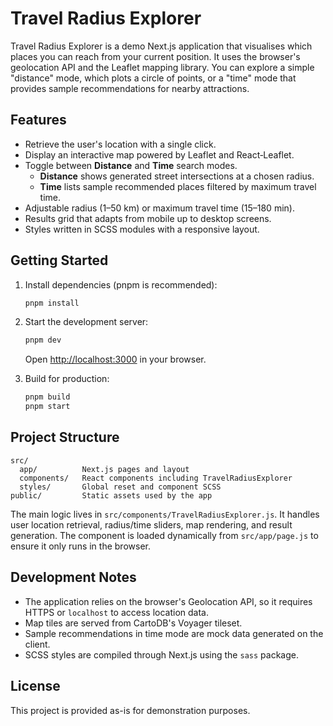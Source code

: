 # Travel Radius Explorer

Travel Radius Explorer is a demo Next.js application that visualises which places you can reach from your current position. It uses the browser's geolocation API and the Leaflet mapping library. You can explore a simple "distance" mode, which plots a circle of points, or a "time" mode that provides sample recommendations for nearby attractions.

## Features

- Retrieve the user's location with a single click.
- Display an interactive map powered by Leaflet and React‑Leaflet.
- Toggle between **Distance** and **Time** search modes.
  - **Distance** shows generated street intersections at a chosen radius.
  - **Time** lists sample recommended places filtered by maximum travel time.
- Adjustable radius (1–50 km) or maximum travel time (15–180 min).
- Results grid that adapts from mobile up to desktop screens.
- Styles written in SCSS modules with a responsive layout.

## Getting Started

1. Install dependencies (pnpm is recommended):

   ```bash
   pnpm install
   ```

2. Start the development server:

   ```bash
   pnpm dev
   ```

   Open <http://localhost:3000> in your browser.

3. Build for production:

   ```bash
   pnpm build
   pnpm start
   ```

## Project Structure

```
src/
  app/          Next.js pages and layout
  components/   React components including TravelRadiusExplorer
  styles/       Global reset and component SCSS
public/         Static assets used by the app
```

The main logic lives in `src/components/TravelRadiusExplorer.js`. It handles user location retrieval, radius/time sliders, map rendering, and result generation. The component is loaded dynamically from `src/app/page.js` to ensure it only runs in the browser.

## Development Notes

- The application relies on the browser's Geolocation API, so it requires HTTPS or `localhost` to access location data.
- Map tiles are served from CartoDB's Voyager tileset.
- Sample recommendations in time mode are mock data generated on the client.
- SCSS styles are compiled through Next.js using the `sass` package.

## License

This project is provided as-is for demonstration purposes.
